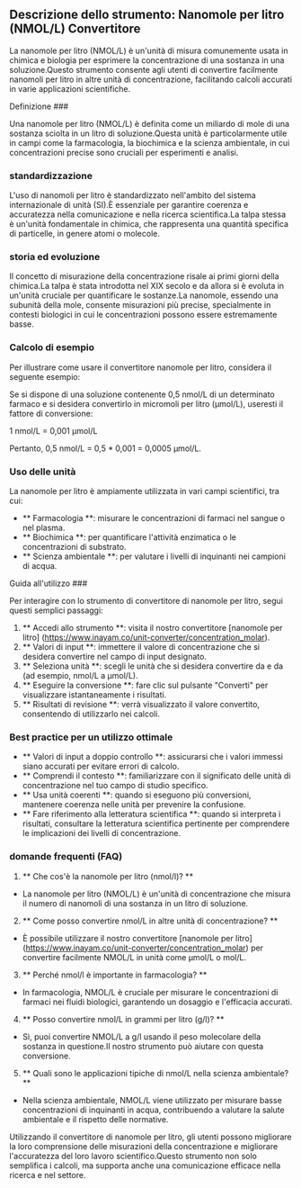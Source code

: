 ## Descrizione dello strumento: Nanomole per litro (NMOL/L) Convertitore

La nanomole per litro (NMOL/L) è un'unità di misura comunemente usata in chimica e biologia per esprimere la concentrazione di una sostanza in una soluzione.Questo strumento consente agli utenti di convertire facilmente nanomoli per litro in altre unità di concentrazione, facilitando calcoli accurati in varie applicazioni scientifiche.

Definizione ###

Una nanomole per litro (NMOL/L) è definita come un miliardo di mole di una sostanza sciolta in un litro di soluzione.Questa unità è particolarmente utile in campi come la farmacologia, la biochimica e la scienza ambientale, in cui concentrazioni precise sono cruciali per esperimenti e analisi.

### standardizzazione

L'uso di nanomoli per litro è standardizzato nell'ambito del sistema internazionale di unità (SI).È essenziale per garantire coerenza e accuratezza nella comunicazione e nella ricerca scientifica.La talpa stessa è un'unità fondamentale in chimica, che rappresenta una quantità specifica di particelle, in genere atomi o molecole.

### storia ed evoluzione

Il concetto di misurazione della concentrazione risale ai primi giorni della chimica.La talpa è stata introdotta nel XIX secolo e da allora si è evoluta in un'unità cruciale per quantificare le sostanze.La nanomole, essendo una subunità della mole, consente misurazioni più precise, specialmente in contesti biologici in cui le concentrazioni possono essere estremamente basse.

### Calcolo di esempio

Per illustrare come usare il convertitore nanomole per litro, considera il seguente esempio:

Se si dispone di una soluzione contenente 0,5 nmol/L di un determinato farmaco e si desidera convertirlo in micromoli per litro (µmol/L), useresti il ​​fattore di conversione:

1 nmol/L = 0,001 µmol/L

Pertanto, 0,5 nmol/L = 0,5 * 0,001 = 0,0005 µmol/L.

### Uso delle unità

La nanomole per litro è ampiamente utilizzata in vari campi scientifici, tra cui:

- ** Farmacologia **: misurare le concentrazioni di farmaci nel sangue o nel plasma.
- ** Biochimica **: per quantificare l'attività enzimatica o le concentrazioni di substrato.
- ** Scienza ambientale **: per valutare i livelli di inquinanti nei campioni di acqua.

Guida all'utilizzo ###

Per interagire con lo strumento di convertitore di nanomole per litro, segui questi semplici passaggi:

1. ** Accedi allo strumento **: visita il nostro convertitore [nanomole per litro] (https://www.inayam.co/unit-converter/concentration_molar).
2. ** Valori di input **: immettere il valore di concentrazione che si desidera convertire nel campo di input designato.
3. ** Seleziona unità **: scegli le unità che si desidera convertire da e da (ad esempio, nmol/L a µmol/L).
4. ** Eseguire la conversione **: fare clic sul pulsante "Converti" per visualizzare istantaneamente i risultati.
5. ** Risultati di revisione **: verrà visualizzato il valore convertito, consentendo di utilizzarlo nei calcoli.

### Best practice per un utilizzo ottimale

- ** Valori di input a doppio controllo **: assicurarsi che i valori immessi siano accurati per evitare errori di calcolo.
- ** Comprendi il contesto **: familiarizzare con il significato delle unità di concentrazione nel tuo campo di studio specifico.
- ** Usa unità coerenti **: quando si eseguono più conversioni, mantenere coerenza nelle unità per prevenire la confusione.
- ** Fare riferimento alla letteratura scientifica **: quando si interpreta i risultati, consultare la letteratura scientifica pertinente per comprendere le implicazioni dei livelli di concentrazione.

### domande frequenti (FAQ)

1. ** Che cos'è la nanomole per litro (nmol/l)? **
- La nanomole per litro (NMOL/L) è un'unità di concentrazione che misura il numero di nanomoli di una sostanza in un litro di soluzione.

2. ** Come posso convertire nmol/L in altre unità di concentrazione? **
- È possibile utilizzare il nostro convertitore [nanomole per litro] (https://www.inayam.co/unit-converter/concentration_molar) per convertire facilmente NMOL/L in unità come µmol/L o mol/L.

3. ** Perché nmol/l è importante in farmacologia? **
- In farmacologia, NMOL/L è cruciale per misurare le concentrazioni di farmaci nei fluidi biologici, garantendo un dosaggio e l'efficacia accurati.

4. ** Posso convertire nmol/L in grammi per litro (g/l)? **
- Sì, puoi convertire NMOL/L a g/l usando il peso molecolare della sostanza in questione.Il nostro strumento può aiutare con questa conversione.

5. ** Quali sono le applicazioni tipiche di nmol/L nella scienza ambientale? **
- Nella scienza ambientale, NMOL/L viene utilizzato per misurare basse concentrazioni di inquinanti in acqua, contribuendo a valutare la salute ambientale e il rispetto delle normative.

Utilizzando il convertitore di nanomole per litro, gli utenti possono migliorare la loro comprensione delle misurazioni della concentrazione e migliorare l'accuratezza del loro lavoro scientifico.Questo strumento non solo semplifica i calcoli, ma supporta anche una comunicazione efficace nella ricerca e nel settore.